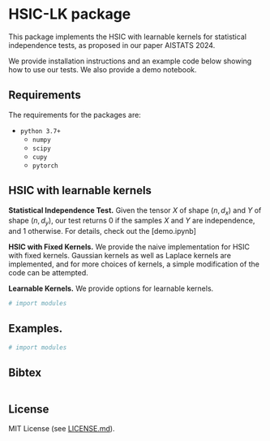 # HSIC-LK package
This package implements the HSIC with learnable kernels for statistical independence tests, as proposed in our paper AISTATS 2024. 

We provide installation instructions and an example code below showing how to use our tests. We also provide a demo notebook.

## Requirements

The requirements for the packages are:
- `python 3.7+`
  - `numpy`
  - `scipy`
  - `cupy`
  - `pytorch`

## HSIC with learnable kernels

**Statistical Independence Test.** Given the tensor $X$ of shape $(n, d_x)$ and $Y$ of shape $(n, d_y)$, our test returns $0$ if the samples $X$ and $Y$ are independence, and $1$ otherwise.
For details, check out the [demo.ipynb]

**HSIC with Fixed Kernels.** We provide the naive implementation for HSIC with fixed kernels. Gaussian kernels as well as Laplace kernels are implemented, and for more choices of kernels, a simple modification of the code can be attempted. 

**Learnable Kernels.** We provide options for learnable kernels. 

```python
# import modules

```
## Examples.

```python
# import modules

```

## Bibtex

```

```

## License

MIT License (see [LICENSE.md](LICENSE.md)).
